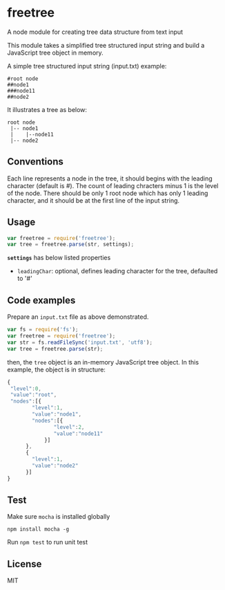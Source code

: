 freetree
========

A node module for creating tree data structure from text input

This module takes a simplified tree structured input string and build a JavaScript tree object in memory. 

A simple tree structured input string (input.txt) example:
```
#root node
##node1
###node11
##node2
```
It illustrates a tree as below:
```
root node
 |-- node1
 |    |--node11
 |-- node2
```
## Conventions
Each line represents a node in the tree, it should begins with the leading character (default is \#). The count of leading chracters minus 1 is the level of the node. There should be only 1 root node which has only 1 leading character, and it should be at the first line of the input string.

## Usage
```javascript
var freetree = require('freetree');
var tree = freetree.parse(str, settings);
```
**`settings`** has below listed properties
* `leadingChar`: optional, defines leading character for the tree, defaulted to '#' 

## Code examples
Prepare an `input.txt` file as above demonstrated.
```JavaScript
var fs = require('fs');
var freetree = require('freetree');
var str = fs.readFileSync('input.txt', 'utf8');
var tree = freetree.parse(str);
```
then, the `tree` object is an in-memory JavaScript tree object. In this example, the object is in structure:
```JavaScript
{
 "level":0,
 "value":"root",
 "nodes":[{
	    "level":1,
	    "value":"node1",
	    "nodes":[{
		       "level":2,
	   	       "value":"node11"
		    }]
	  },
	  {
	    "level":1,
	    "value":"node2"
	  }]
}
```
## Test
Make sure `mocha` is installed globally
```
npm install mocha -g
```
Run `npm test` to run unit test
## License
MIT
